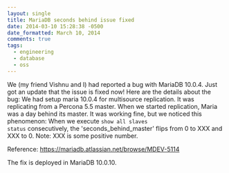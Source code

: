 ```yaml
---
layout: single
title: MariaDB seconds behind issue fixed
date: 2014-03-10 15:28:38 -0500
date_formatted: March 10, 2014
comments: true
tags:
  - engineering
  - database
  - oss
---
```


We (my friend Vishnu and I) had reported a bug with MariaDB 10.0.4. Just got an update that the issue is fixed now! Here are the details about the bug:
We had setup maria 10.0.4 for multisource replication. It was replicating from a Percona 5.5 master. When we started replication, Maria was a day behind its master. It was working fine, but we noticed this phenomenon:
When we execute <code language="sql">show all slaves status</code> consecutively, the 'seconds_behind_master' flips from 0 to XXX and XXX to 0.
Note: XXX is some positive number.

Reference: https://mariadb.atlassian.net/browse/MDEV-5114

The fix is deployed in MariaDB 10.0.10.
